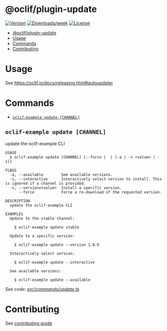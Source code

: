 # @oclif/plugin-update

[![Version](https://img.shields.io/npm/v/@oclif/plugin-update.svg)](https://npmjs.org/package/@oclif/plugin-update)
[![Downloads/week](https://img.shields.io/npm/dw/@oclif/plugin-update.svg)](https://npmjs.org/package/@oclif/plugin-update)
[![License](https://img.shields.io/npm/l/@oclif/plugin-update.svg)](https://github.com/oclif/plugin-update/blob/main/package.json)

<!-- toc -->

- [@oclif/plugin-update](#oclifplugin-update)
- [Usage](#usage)
- [Commands](#commands)
- [Contributing](#contributing)
<!-- tocstop -->

# Usage

See https://oclif.io/docs/releasing.html#autoupdater

# Commands

<!-- commands -->

- [`oclif-example update [CHANNEL]`](#oclif-example-update-channel)

## `oclif-example update [CHANNEL]`

update the oclif-example CLI

```
USAGE
  $ oclif-example update [CHANNEL] [--force |  | [-a | -v <value> | -i]]

FLAGS
  -a, --available        See available versions.
  -i, --interactive      Interactively select version to install. This is ignored if a channel is provided.
  -v, --version=<value>  Install a specific version.
      --force            Force a re-download of the requested version.

DESCRIPTION
  update the oclif-example CLI

EXAMPLES
  Update to the stable channel:

    $ oclif-example update stable

  Update to a specific version:

    $ oclif-example update --version 1.0.0

  Interactively select version:

    $ oclif-example update --interactive

  See available versions:

    $ oclif-example update --available
```

_See code: [src/commands/update.ts](https://github.com/oclif/plugin-update/blob/4.4.1/src/commands/update.ts)_

<!-- commandsstop -->

# Contributing

See [contributing guide](./CONRTIBUTING.md)
